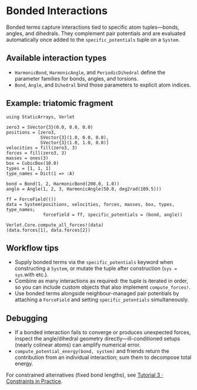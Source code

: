 # Bonded Interactions

Bonded terms capture interactions tied to specific atom tuples—bonds, angles,
and dihedrals. They complement pair potentials and are evaluated automatically
once added to the `specific_potentials` tuple on a `System`.

## Available interaction types

- `HarmonicBond`, `HarmonicAngle`, and `PeriodicDihedral` define the parameter families for bonds, angles, and torsions.
- `Bond`, `Angle`, and `Dihedral` bind those parameters to explicit atom indices.

## Example: triatomic fragment

```@example bonded
using StaticArrays, Verlet

zero3 = SVector{3}(0.0, 0.0, 0.0)
positions = [zero3,
             SVector{3}(1.0, 0.0, 0.0),
             SVector{3}(1.0, 1.0, 0.0)]
velocities = fill(zero3, 3)
forces = fill(zero3, 3)
masses = ones(3)
box = CubicBox(10.0)
types = [1, 1, 1]
type_names = Dict(1 => :A)

bond = Bond(1, 2, HarmonicBond(200.0, 1.0))
angle = Angle(1, 2, 3, HarmonicAngle(50.0, deg2rad(109.5)))

ff = ForceField(())
data = System(positions, velocities, forces, masses, box, types, type_names;
              forcefield = ff, specific_potentials = (bond, angle))

Verlet.Core.compute_all_forces!(data)
(data.forces[1], data.forces[2])
```

## Workflow tips

- Supply bonded terms via the `specific_potentials` keyword when constructing a
  `System`, or mutate the tuple after construction (`sys = sys`.with etc.).
- Combine as many interactions as required: the tuple is iterated in order, so
  you can include custom objects that also implement `compute_forces!`.
- Use bonded terms alongside neighbour-managed pair potentials by attaching a
  `ForceField` and setting `specific_potentials` simultaneously.

## Debugging

- If a bonded interaction fails to converge or produces unexpected forces,
  inspect the angle/dihedral geometry directly—ill-conditioned setups (nearly
  colinear atoms) can amplify numerical error.
- `compute_potential_energy(bond, system)` and friends return the contribution
  from an individual interaction; sum them to decompose total energy.

For constrained alternatives (fixed bond lengths), see
[Tutorial 3 · Constraints in Practice](../tutorials/constraints.md).
